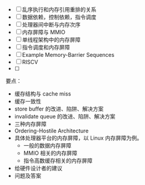 - [ ] 乱序执行和内存引用重排的关系
- [ ] 数据依赖，控制依赖，指令调度
- [ ] 处理器间中断与内存次序
- [ ] 内存屏障与 MMIO
- [ ] 单线程架构中的内存屏障
- [ ] 指令调度和内存屏障
- [ ] Example Memory-Barrier
  Sequences
- [ ] RISCV
- [ ] 

要点：

- 缓存结构与 cache miss
- 缓存一致性
- store buffer 的改进、陷阱、解决方案
- invalidate queue 的改进、陷阱、解决方案
- 三种内存屏障
- Ordering-Hostile Architecture
- 具体处理器平台的内存屏障，以 Linux 内存屏障为例。
  - 一般的数据内存屏障
  - MMIO 相关的内存屏障
  - 指令高数缓存相关的内存屏障
- 给硬件设计者的建议
- 问题及答案